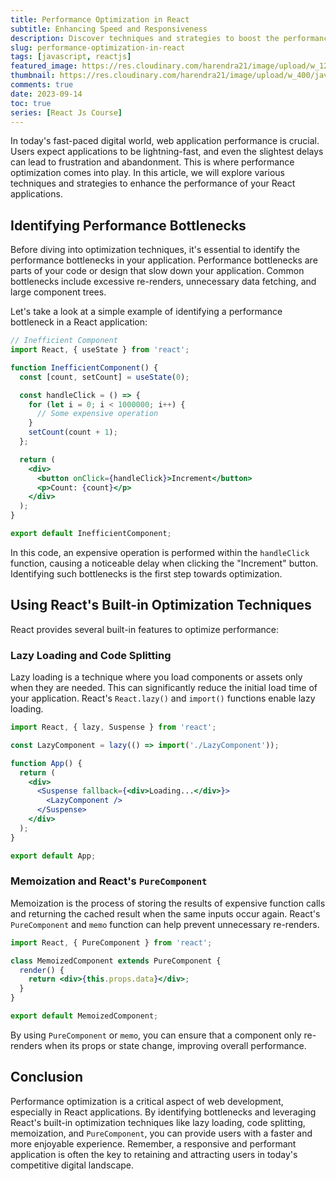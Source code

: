```yaml
---
title: Performance Optimization in React
subtitle: Enhancing Speed and Responsiveness
description: Discover techniques and strategies to boost the performance of your React applications. Ensure lightning-fast responsiveness and keep users engaged.
slug: performance-optimization-in-react
tags: [javascript, reactjs]
featured_image: https://res.cloudinary.com/harendra21/image/upload/w_1200/javascriptwithexample/Performance_Optimization_x9d3y3.png
thumbnail: https://res.cloudinary.com/harendra21/image/upload/w_400/javascriptwithexample/Performance_Optimization_x9d3y3.png
comments: true
date: 2023-09-14
toc: true
series: [React Js Course]
---
```


In today's fast-paced digital world, web application performance is crucial. Users expect applications to be lightning-fast, and even the slightest delays can lead to frustration and abandonment. This is where performance optimization comes into play. In this article, we will explore various techniques and strategies to enhance the performance of your React applications.

## Identifying Performance Bottlenecks

Before diving into optimization techniques, it's essential to identify the performance bottlenecks in your application. Performance bottlenecks are parts of your code or design that slow down your application. Common bottlenecks include excessive re-renders, unnecessary data fetching, and large component trees.

Let's take a look at a simple example of identifying a performance bottleneck in a React application:

```jsx
// Inefficient Component
import React, { useState } from 'react';

function InefficientComponent() {
  const [count, setCount] = useState(0);

  const handleClick = () => {
    for (let i = 0; i < 1000000; i++) {
      // Some expensive operation
    }
    setCount(count + 1);
  };

  return (
    <div>
      <button onClick={handleClick}>Increment</button>
      <p>Count: {count}</p>
    </div>
  );
}

export default InefficientComponent;
```

In this code, an expensive operation is performed within the `handleClick` function, causing a noticeable delay when clicking the "Increment" button. Identifying such bottlenecks is the first step towards optimization.

## Using React's Built-in Optimization Techniques

React provides several built-in features to optimize performance:

### Lazy Loading and Code Splitting

Lazy loading is a technique where you load components or assets only when they are needed. This can significantly reduce the initial load time of your application. React's `React.lazy()` and `import()` functions enable lazy loading.

```jsx
import React, { lazy, Suspense } from 'react';

const LazyComponent = lazy(() => import('./LazyComponent'));

function App() {
  return (
    <div>
      <Suspense fallback={<div>Loading...</div>}>
        <LazyComponent />
      </Suspense>
    </div>
  );
}

export default App;
```

### Memoization and React's `PureComponent`

Memoization is the process of storing the results of expensive function calls and returning the cached result when the same inputs occur again. React's `PureComponent` and `memo` function can help prevent unnecessary re-renders.

```jsx
import React, { PureComponent } from 'react';

class MemoizedComponent extends PureComponent {
  render() {
    return <div>{this.props.data}</div>;
  }
}

export default MemoizedComponent;
```

By using `PureComponent` or `memo`, you can ensure that a component only re-renders when its props or state change, improving overall performance.

## Conclusion

Performance optimization is a critical aspect of web development, especially in React applications. By identifying bottlenecks and leveraging React's built-in optimization techniques like lazy loading, code splitting, memoization, and `PureComponent`, you can provide users with a faster and more enjoyable experience. Remember, a responsive and performant application is often the key to retaining and attracting users in today's competitive digital landscape.